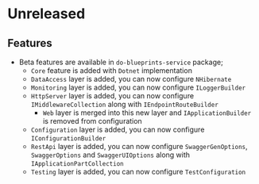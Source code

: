 # Unreleased

## Features

- Beta features are available in `do-blueprints-service` package;
  - `Core` feature is added with `Dotnet` implementation
  - `DataAccess` layer is added, you can now configure `NHibernate`
  - `Monitoring` layer is added, you can now configure `ILoggerBuilder`
  - `HttpServer` layer is added, you can now configure
    `IMiddlewareCollection` along with `IEndpointRouteBuilder`
    - `Web` layer is merged into this new layer and `IApplicationBuilder` is
      removed from configuration
  - `Configuration` layer is added, you can now configure
    `IConfigurationBuilder`
  - `RestApi` layer is added, you can now configure `SwaggerGenOptions`,
    `SwaggerOptions` and `SwaggerUIOptions` along with
    `IApplicationPartCollection`
  - `Testing` layer is added, you can now configure `TestConfiguration`
